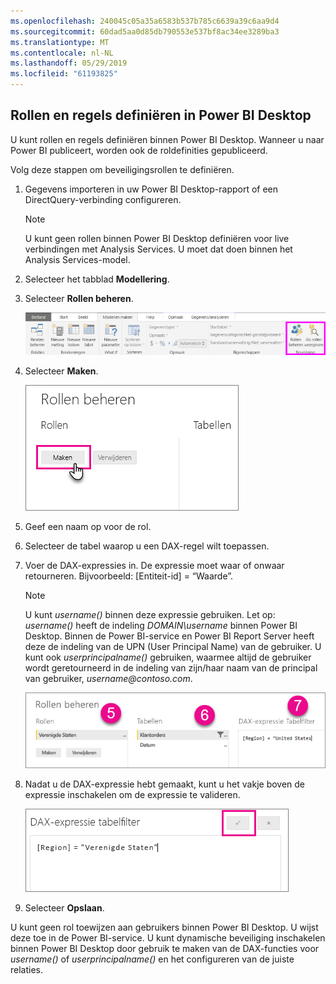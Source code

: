 ```yaml
---
ms.openlocfilehash: 240045c05a35a6583b537b785c6639a39c6aa9d4
ms.sourcegitcommit: 60dad5aa0d85db790553e537bf8ac34ee3289ba3
ms.translationtype: MT
ms.contentlocale: nl-NL
ms.lasthandoff: 05/29/2019
ms.locfileid: "61193825"
---
```

## <a name="define-roles-and-rules-in-power-bi-desktop"></a>Rollen en regels definiëren in Power BI Desktop
U kunt rollen en regels definiëren binnen Power BI Desktop. Wanneer u naar Power BI publiceert, worden ook de roldefinities gepubliceerd.

Volg deze stappen om beveiligingsrollen te definiëren.

1. Gegevens importeren in uw Power BI Desktop-rapport of een DirectQuery-verbinding configureren.
   
   > [!NOTE]
   > U kunt geen rollen binnen Power BI Desktop definiëren voor live verbindingen met Analysis Services. U moet dat doen binnen het Analysis Services-model.
   > 
   > 
1. Selecteer het tabblad **Modellering**.
2. Selecteer **Rollen beheren**.
   
   ![](./media/rls-desktop-define-roles/powerbi-desktop-security.png)
4. Selecteer **Maken**.
   
   ![](./media/rls-desktop-define-roles/powerbi-desktop-security-create-role.png)
5. Geef een naam op voor de rol. 
6. Selecteer de tabel waarop u een DAX-regel wilt toepassen.
7. Voer de DAX-expressies in. De expressie moet waar of onwaar retourneren. Bijvoorbeeld: [Entiteit-id] = “Waarde”.
   
   > [!NOTE]
   > U kunt *username()* binnen deze expressie gebruiken. Let op: *username()* heeft de indeling *DOMAIN\username* binnen Power BI Desktop. Binnen de Power BI-service en Power BI Report Server heeft deze de indeling van de UPN (User Principal Name) van de gebruiker. U kunt ook *userprincipalname()* gebruiken, waarmee altijd de gebruiker wordt geretourneerd in de indeling van zijn/haar naam van de principal van gebruiker, *username\@contoso.com*.
   > 
   > 
   
   ![](./media/rls-desktop-define-roles/powerbi-desktop-security-create-rule.png)
8. Nadat u de DAX-expressie hebt gemaakt, kunt u het vakje boven de expressie inschakelen om de expressie te valideren.
   
   ![](./media/rls-desktop-define-roles/powerbi-desktop-security-validate-dax.png)
9. Selecteer **Opslaan**.

U kunt geen rol toewijzen aan gebruikers binnen Power BI Desktop. U wijst deze toe in de Power BI-service. U kunt dynamische beveiliging inschakelen binnen Power BI Desktop door gebruik te maken van de DAX-functies voor *username()* of *userprincipalname()* en het configureren van de juiste relaties. 

